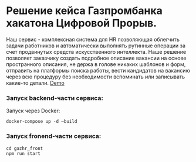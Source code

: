 # Решение кейса Газпромбанка хакатона Цифровой Прорыв.
Наш сервис - комплексная система для HR позволяющая облегчить задачи работников и автоматически выполнять рутинные операции за счет продвинутых средств искусственного интеллекта. Наше решение позволяет заказчику создать подробное описание вакансии на основе пространного описания, не держа в голове никаких шаблонов и форм, отправить на платформы поиска работы, вести кандидатов на вакансию через всю процедуру без необходимости вспоминать или записывать какие-то детали.
[Demo](http://87.239.110.212:3000/)


### Запуск backend-части сервиса:
Запуск через Docker:
```
docker-compose up -d —build
```

### Запуск fronend-части сервиса:
```
cd gazhr_front
npm run start
```
